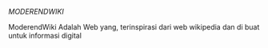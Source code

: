 *MODERENDWIKI*

ModerendWiki Adalah Web yang, terinspirasi dari web wikipedia dan di buat untuk informasi digital
            

         